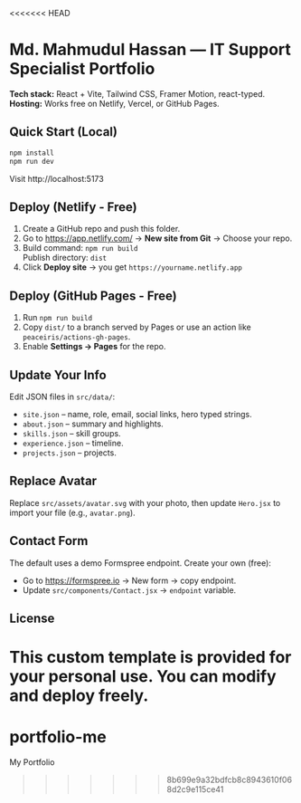 <<<<<<< HEAD
# Md. Mahmudul Hassan — IT Support Specialist Portfolio

**Tech stack:** React + Vite, Tailwind CSS, Framer Motion, react-typed.  
**Hosting:** Works free on Netlify, Vercel, or GitHub Pages.

## Quick Start (Local)
```bash
npm install
npm run dev
```
Visit http://localhost:5173

## Deploy (Netlify - Free)
1. Create a GitHub repo and push this folder.
2. Go to https://app.netlify.com/ → **New site from Git** → Choose your repo.
3. Build command: `npm run build`  
   Publish directory: `dist`
4. Click **Deploy site** → you get `https://yourname.netlify.app`

## Deploy (GitHub Pages - Free)
1. Run `npm run build`
2. Copy `dist/` to a branch served by Pages or use an action like `peaceiris/actions-gh-pages`.
3. Enable **Settings → Pages** for the repo.

## Update Your Info
Edit JSON files in `src/data/`:
- `site.json` – name, role, email, social links, hero typed strings.
- `about.json` – summary and highlights.
- `skills.json` – skill groups.
- `experience.json` – timeline.
- `projects.json` – projects.

## Replace Avatar
Replace `src/assets/avatar.svg` with your photo, then update `Hero.jsx` to import your file (e.g., `avatar.png`).

## Contact Form
The default uses a demo Formspree endpoint. Create your own (free):
- Go to https://formspree.io → New form → copy endpoint.
- Update `src/components/Contact.jsx` → `endpoint` variable.

## License
This custom template is provided for your personal use. You can modify and deploy freely.
=======
# portfolio-me
My Portfolio
>>>>>>> 8b699e9a32bdfcb8c8943610f068d2c9e115ce41
